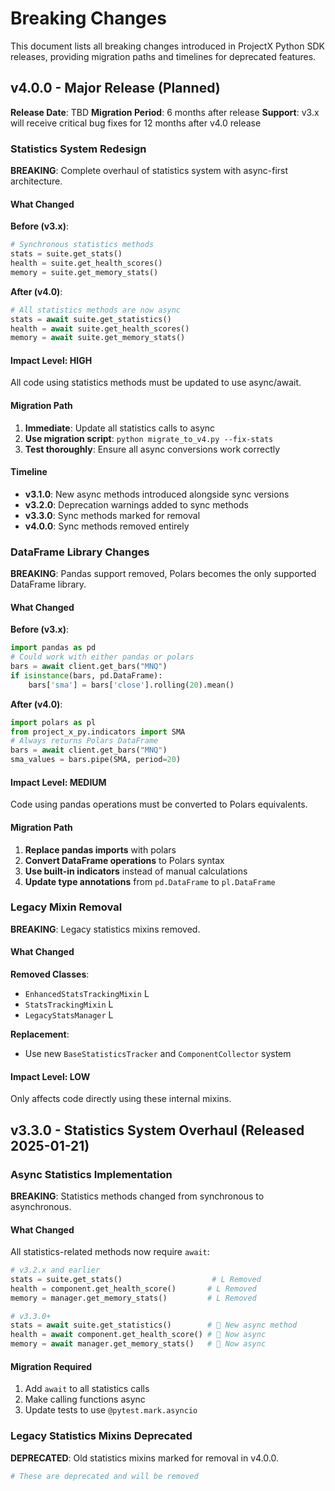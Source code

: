 # Breaking Changes

This document lists all breaking changes introduced in ProjectX Python SDK releases, providing migration paths and timelines for deprecated features.

## v4.0.0 - Major Release (Planned)

**Release Date**: TBD
**Migration Period**: 6 months after release
**Support**: v3.x will receive critical bug fixes for 12 months after v4.0 release

### Statistics System Redesign

**BREAKING**: Complete overhaul of statistics system with async-first architecture.

#### What Changed

**Before (v3.x)**:
```python
# Synchronous statistics methods
stats = suite.get_stats()
health = suite.get_health_scores()
memory = suite.get_memory_stats()
```

**After (v4.0)**:
```python
# All statistics methods are now async
stats = await suite.get_statistics()
health = await suite.get_health_scores()
memory = await suite.get_memory_stats()
```

#### Impact Level: **HIGH**

All code using statistics methods must be updated to use async/await.

#### Migration Path

1. **Immediate**: Update all statistics calls to async
2. **Use migration script**: `python migrate_to_v4.py --fix-stats`
3. **Test thoroughly**: Ensure all async conversions work correctly

#### Timeline

- **v3.1.0**: New async methods introduced alongside sync versions
- **v3.2.0**: Deprecation warnings added to sync methods
- **v3.3.0**: Sync methods marked for removal
- **v4.0.0**: Sync methods removed entirely

### DataFrame Library Changes

**BREAKING**: Pandas support removed, Polars becomes the only supported DataFrame library.

#### What Changed

**Before (v3.x)**:
```python
import pandas as pd
# Could work with either pandas or polars
bars = await client.get_bars("MNQ")
if isinstance(bars, pd.DataFrame):
    bars['sma'] = bars['close'].rolling(20).mean()
```

**After (v4.0)**:
```python
import polars as pl
from project_x_py.indicators import SMA
# Always returns Polars DataFrame
bars = await client.get_bars("MNQ")
sma_values = bars.pipe(SMA, period=20)
```

#### Impact Level: **MEDIUM**

Code using pandas operations must be converted to Polars equivalents.

#### Migration Path

1. **Replace pandas imports** with polars
2. **Convert DataFrame operations** to Polars syntax
3. **Use built-in indicators** instead of manual calculations
4. **Update type annotations** from `pd.DataFrame` to `pl.DataFrame`

### Legacy Mixin Removal

**BREAKING**: Legacy statistics mixins removed.

#### What Changed

**Removed Classes**:
- `EnhancedStatsTrackingMixin` L
- `StatsTrackingMixin` L
- `LegacyStatsManager` L

**Replacement**:
- Use new `BaseStatisticsTracker` and `ComponentCollector` system

#### Impact Level: **LOW**

Only affects code directly using these internal mixins.

## v3.3.0 - Statistics System Overhaul (Released 2025-01-21)

### Async Statistics Implementation

**BREAKING**: Statistics methods changed from synchronous to asynchronous.

#### What Changed

All statistics-related methods now require `await`:

```python
# v3.2.x and earlier
stats = suite.get_stats()                    # L Removed
health = component.get_health_score()       # L Removed
memory = manager.get_memory_stats()         # L Removed

# v3.3.0+
stats = await suite.get_statistics()        #  New async method
health = await component.get_health_score() #  Now async
memory = await manager.get_memory_stats()   #  Now async
```

#### Migration Required

1. Add `await` to all statistics calls
2. Make calling functions async
3. Update tests to use `@pytest.mark.asyncio`

### Legacy Statistics Mixins Deprecated

**DEPRECATED**: Old statistics mixins marked for removal in v4.0.0.

```python
# These are deprecated and will be removed
